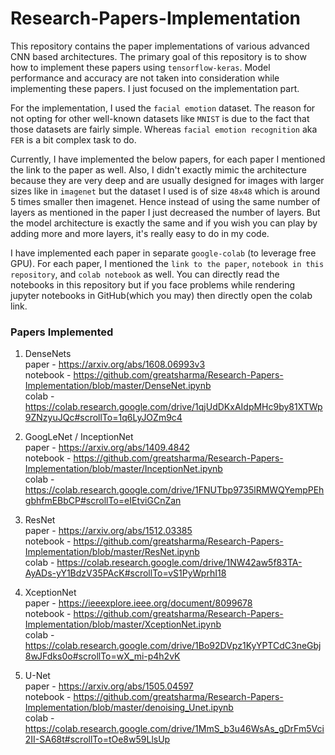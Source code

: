 # Research-Papers-Implementation

This repository contains the paper implementations of various advanced CNN based architectures. The primary goal of this repository is to show how to implement these papers using `tensorflow-keras`. Model performance and accuracy are not taken into consideration while implementing these papers. I just focused on the implementation part.

For the implementation, I used the `facial emotion` dataset. The reason for not opting for other well-known datasets like `MNIST` is due to the fact that those datasets are fairly simple. Whereas `facial emotion recognition` aka `FER` is a bit complex task to do.

Currently, I have implemented the below papers, for each paper I mentioned the link to the paper as well. Also, I didn't exactly mimic the architecture because they are very deep and are usually designed for images with larger sizes like in `imagenet` but the dataset I used is of size `48x48` which is around 5 times smaller then imagenet. Hence instead of using the same number of layers as mentioned in the paper I just decreased the number of layers. But the model architecture is exactly the same and if you wish you can play by adding more and more layers, it's really easy to do in my code.

I have implemented each paper in separate `google-colab` (to leverage free GPU). For each paper, I mentioned the `link to the paper`, `notebook in this repository`, and `colab notebook` as well. You can directly read the notebooks in this repository but if you face problems while rendering jupyter notebooks in GitHub(which you may) then directly open the colab link.

### Papers Implemented

1. DenseNets<br>
        paper - https://arxiv.org/abs/1608.06993v3<br>
        notebook - https://github.com/greatsharma/Research-Papers-Implementation/blob/master/DenseNet.ipynb<br>
        colab - https://colab.research.google.com/drive/1qjUdDKxAIdpMHc9by81XTWp9ZNzyuJQc#scrollTo=1q6LyJOZm9c4<br>
        
2. GoogLeNet / InceptionNet<br>
        paper - https://arxiv.org/abs/1409.4842<br>
        notebook - https://github.com/greatsharma/Research-Papers-Implementation/blob/master/InceptionNet.ipynb<br>
        colab - https://colab.research.google.com/drive/1FNUTbp9735lRMWQYempPEhgbhfmEBbCP#scrollTo=eIEtviGCnZan<br>

3. ResNet<br>
        paper - https://arxiv.org/abs/1512.03385<br>
        notebook - https://github.com/greatsharma/Research-Papers-Implementation/blob/master/ResNet.ipynb<br>
        colab - https://colab.research.google.com/drive/1NW42aw5f83TA-AyADs-yY1BdzV35PAcK#scrollTo=vS1PyWprhI18<br>

4. XceptionNet<br>
        paper - https://ieeexplore.ieee.org/document/8099678<br>
        notebook - https://github.com/greatsharma/Research-Papers-Implementation/blob/master/XceptionNet.ipynb<br>
        colab - https://colab.research.google.com/drive/1Bo92DVpz1KyYPTCdC3neGbj8wJFdks0o#scrollTo=wX_mi-p4h2vK<br>

5. U-Net<br>
        paper - https://arxiv.org/abs/1505.04597<br>
        notebook - https://github.com/greatsharma/Research-Papers-Implementation/blob/master/denoising_Unet.ipynb<br>
        colab - https://colab.research.google.com/drive/1MmS_b3u46WsAs_gDrFm5Vci2II-SA68t#scrollTo=tOe8w59LlsUp<br>

